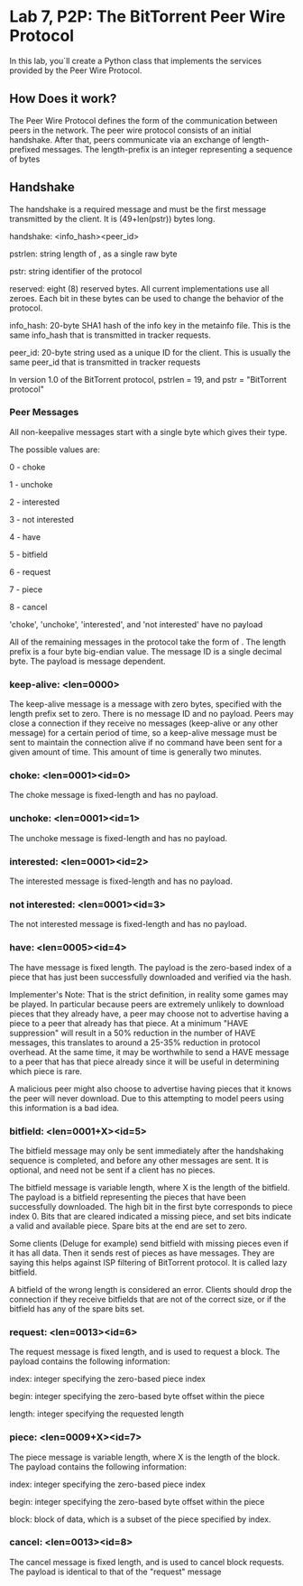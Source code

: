 # Lab 7, P2P: The BitTorrent Peer Wire Protocol 
In this lab, you´ll create a Python class that implements the services provided by the Peer Wire Protocol. 

## How Does it work?

The Peer Wire Protocol defines the form of the communication between peers in the network. The peer wire protocol consists of an initial handshake. After that, peers communicate via an exchange of length-prefixed messages. The length-prefix is an integer representing a sequence of bytes

## Handshake

The handshake is a required message and must be the first message transmitted by the client. It is (49+len(pstr)) bytes long.

handshake: <pstrlen><pstr><reserved><info_hash><peer_id>

pstrlen: string length of <pstr>, as a single raw byte
  
pstr: string identifier of the protocol

reserved: eight (8) reserved bytes. All current implementations use all zeroes. Each bit in these bytes can be used to change the behavior of the protocol. 

info_hash: 20-byte SHA1 hash of the info key in the metainfo file. This is the same info_hash that is transmitted in tracker requests.

peer_id: 20-byte string used as a unique ID for the client. This is usually the same peer_id that is transmitted in tracker requests 

In version 1.0 of the BitTorrent protocol, pstrlen = 19, and pstr = "BitTorrent protocol"

### Peer Messages

All non-keepalive messages start with a single byte which gives their type.

The possible values are:

0 - choke

1 - unchoke

2 - interested

3 - not interested

4 - have

5 - bitfield

6 - request

7 - piece

8 - cancel

'choke', 'unchoke', 'interested', and 'not interested' have no payload

All of the remaining messages in the protocol take the form of <length prefix><message ID><payload>. The length prefix is a four byte big-endian value. The message ID is a single decimal byte. The payload is message dependent.

### keep-alive: <len=0000>
The keep-alive message is a message with zero bytes, specified with the length prefix set to zero. There is no message ID and no payload. Peers may close a connection if they receive no messages (keep-alive or any other message) for a certain period of time, so a keep-alive message must be sent to maintain the connection alive if no command have been sent for a given amount of time. This amount of time is generally two minutes.

### choke: <len=0001><id=0>
The choke message is fixed-length and has no payload.

### unchoke: <len=0001><id=1>
The unchoke message is fixed-length and has no payload.

### interested: <len=0001><id=2>
The interested message is fixed-length and has no payload.

### not interested: <len=0001><id=3>
The not interested message is fixed-length and has no payload.

### have: <len=0005><id=4><piece index>
The have message is fixed length. The payload is the zero-based index of a piece that has just been successfully downloaded and verified via the hash.

Implementer's Note: That is the strict definition, in reality some games may be played. In particular because peers are extremely unlikely to download pieces that they already have, a peer may choose not to advertise having a piece to a peer that already has that piece. At a minimum "HAVE suppression" will result in a 50% reduction in the number of HAVE messages, this translates to around a 25-35% reduction in protocol overhead. At the same time, it may be worthwhile to send a HAVE message to a peer that has that piece already since it will be useful in determining which piece is rare.

A malicious peer might also choose to advertise having pieces that it knows the peer will never download. Due to this attempting to model peers using this information is a bad idea.

### bitfield: <len=0001+X><id=5><bitfield>
The bitfield message may only be sent immediately after the handshaking sequence is completed, and before any other messages are sent. It is optional, and need not be sent if a client has no pieces.

The bitfield message is variable length, where X is the length of the bitfield. The payload is a bitfield representing the pieces that have been successfully downloaded. The high bit in the first byte corresponds to piece index 0. Bits that are cleared indicated a missing piece, and set bits indicate a valid and available piece. Spare bits at the end are set to zero.

Some clients (Deluge for example) send bitfield with missing pieces even if it has all data. Then it sends rest of pieces as have messages. They are saying this helps against ISP filtering of BitTorrent protocol. It is called lazy bitfield.

A bitfield of the wrong length is considered an error. Clients should drop the connection if they receive bitfields that are not of the correct size, or if the bitfield has any of the spare bits set.

### request: <len=0013><id=6><index><begin><length>
The request message is fixed length, and is used to request a block. The payload contains the following information:

index: integer specifying the zero-based piece index

begin: integer specifying the zero-based byte offset within the piece

length: integer specifying the requested length

### piece: <len=0009+X><id=7><index><begin><block>
The piece message is variable length, where X is the length of the block. The payload contains the following information:

index: integer specifying the zero-based piece index

begin: integer specifying the zero-based byte offset within the piece

block: block of data, which is a subset of the piece specified by index.

### cancel: <len=0013><id=8><index><begin><length>
The cancel message is fixed length, and is used to cancel block requests. The payload is identical to that of the "request" message
